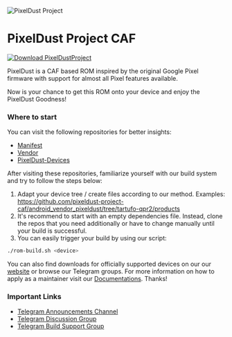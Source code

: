 ![PixelDust Project](https://github.com/pixeldust-project-caf/manifest/raw/tartufo/PixelDust_Header.png)

PixelDust Project CAF
=====================

[![Download PixelDustProject](https://img.shields.io/sourceforge/dt/pixeldustproject.svg)](https://sourceforge.net/projects/pixeldustproject/files/ota/)

PixelDust is a CAF based ROM inspired by the original Google Pixel firmware with support for almost all Pixel features available.

Now is your chance to get this ROM onto your device and enjoy the PixelDust Goodness!

### Where to start

You can visit the following repositories for better insights:

- [Manifest](https://github.com/pixeldust-project-caf/manifest)
- [Vendor](https://github.com/pixeldust-project-caf/android_vendor_pixeldust)
- [PixelDust-Devices](https://github.com/PixelDust-Devices)

After visiting these repositories, familiarize yourself with our build system and try to follow the steps below:

1. Adapt your device tree / create files according to our method. Examples: https://github.com/pixeldust-project-caf/android_vendor_pixeldust/tree/tartufo-qpr2/products
2. It's recommend to start with an empty dependencies file. Instead, clone the repos that you need additionally or have to change manually until your build is successful.
3. You can easily trigger your build by using our script:
```bash
./rom-build.sh <device>
```

You can also find downloads for officially supported devices on our our [website](https://pixeldust-project.com) or browse our Telegram groups. For more information on how to apply as a maintainer visit our [Documentations](https://github.com/pixeldust-project-caf/Documentations#readme). Thanks!

### Important Links
- [Telegram Announcements Channel](https://t.me/pixeldustproject)
- [Telegram Discussion Group](https://t.me/pixeldustcommunity)
- [Telegram Build Support Group](https://t.me/compile_pixeldust)
